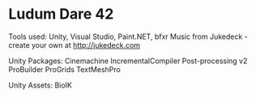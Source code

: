 # Ludum Dare 42


Tools used:
Unity, Visual Studio, Paint.NET, bfxr
Music from Jukedeck - create your own at http://jukedeck.com

Unity Packages:
Cinemachine
IncrementalCompiler
Post-processing v2
ProBuilder
ProGrids
TextMeshPro

Unity Assets:
BioIK
